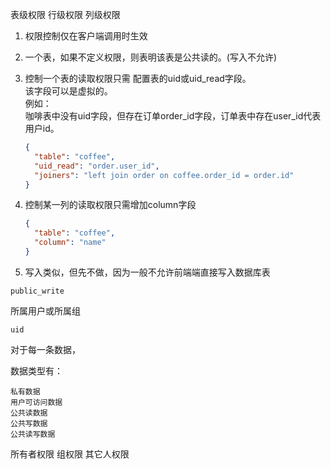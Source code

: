表级权限
行级权限
列级权限

1. 权限控制仅在客户端调用时生效
2. 一个表，如果不定义权限，则表明该表是公共读的。(写入不允许)
3. 控制一个表的读取权限只需 配置表的uid或uid_read字段。  
   该字段可以是虚拟的。  
   例如：  
   咖啡表中没有uid字段，但存在订单order_id字段，订单表中存在user_id代表用户id。  
   ```json
   {
     "table": "coffee",
     "uid_read": "order.user_id",
     "joiners": "left join order on coffee.order_id = order.id"
   }
   ```
4. 控制某一列的读取权限只需增加column字段
   ```json
   {
     "table": "coffee",
     "column": "name"
   }
   ```

5. 写入类似，但先不做，因为一般不允许前端端直接写入数据库表

`
public_write
`

所属用户或所属组

`uid `

对于每一条数据，

数据类型有：

    私有数据
    用户可访问数据
    公共读数据
    公共写数据
    公共读写数据

所有者权限
组权限
其它人权限
